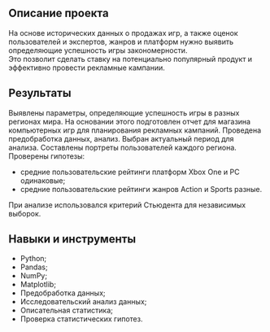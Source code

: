 ## Описание проекта

На основе исторических данных о продажах игр, а также оценок пользователей и экспертов, жанров и платформ нужно выявить определяющие успешность игры закономерности.  
Это позволит сделать ставку на потенциально популярный продукт и эффективно провести рекламные кампании.

## Результаты

Выявлены параметры, определяющие успешность игры в разных регионах мира. На
основании этого подготовлен отчет для магазина компьютерных игр для планирования
рекламных кампаний. Проведена предобработка данных, анализ. Выбран актуальный
период для анализа. Составлены портреты пользователей каждого региона. Проверены
гипотезы:
  - средние пользовательские рейтинги платформ Xbox One и PC одинаковые;
  - средние пользовательские рейтинги жанров Action и Sports разные.

При анализе использовался критерий Стьюдента для независимых выборок.


## Навыки и инструменты

- Python;
- Pandas;
- NumPy;
- Matplotlib;
- Предобработка данных;
- Исследовательский анализ данных;
- Описательная статистика;
- Проверка статистических гипотез.

